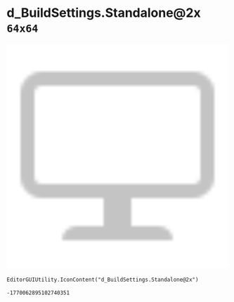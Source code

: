 # d_BuildSettings.Standalone@2x `64x64`
<img src="/img/d_BuildSettings.Standalone@2x.png" width=512 height=512>

``` CSharp
EditorGUIUtility.IconContent("d_BuildSettings.Standalone@2x")
```
```
-1770062895102740351
```
